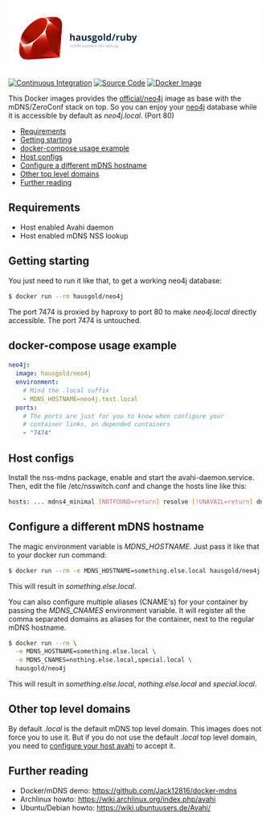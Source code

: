 ![mDNS enabled official/neo4j](https://raw.githubusercontent.com/hausgold/docker-neo4j/master/docs/assets/project.png)

[![Continuous Integration](https://github.com/hausgold/docker-neo4j/actions/workflows/package.yml/badge.svg?branch=master)](https://github.com/hausgold/docker-neo4j/actions/workflows/package.yml)
[![Source Code](https://img.shields.io/badge/source-on%20github-blue.svg)](https://github.com/hausgold/docker-neo4j)
[![Docker Image](https://img.shields.io/badge/image-on%20docker%20hub-blue.svg)](https://hub.docker.com/r/hausgold/neo4j/)

This Docker images provides the [official/neo4j](https://hub.docker.com/_/neo4j/) image as base
with the mDNS/ZeroConf stack on top. So you can enjoy your [neo4j](https://neo4j.com/) database
while it is accessible by default as *neo4j.local*. (Port 80)

- [Requirements](#requirements)
- [Getting starting](#getting-starting)
- [docker-compose usage example](#docker-compose-usage-example)
- [Host configs](#host-configs)
- [Configure a different mDNS hostname](#configure-a-different-mdns-hostname)
- [Other top level domains](#other-top-level-domains)
- [Further reading](#further-reading)

## Requirements

* Host enabled Avahi daemon
* Host enabled mDNS NSS lookup

## Getting starting

You just need to run it like that, to get a working neo4j database:

```bash
$ docker run --rm hausgold/neo4j
```

The port 7474 is proxied by haproxy to port 80 to make *neo4j.local*
directly accessible. The port 7474 is untouched.

## docker-compose usage example

```yaml
neo4j:
  image: hausgold/neo4j
  environment:
    # Mind the .local suffix
    - MDNS_HOSTNAME=neo4j.test.local
  ports:
    # The ports are just for you to know when configure your
    # container links, on depended containers
    - "7474"
```

## Host configs

Install the nss-mdns package, enable and start the avahi-daemon.service. Then,
edit the file /etc/nsswitch.conf and change the hosts line like this:

```bash
hosts: ... mdns4_minimal [NOTFOUND=return] resolve [!UNAVAIL=return] dns ...
```

## Configure a different mDNS hostname

The magic environment variable is *MDNS_HOSTNAME*. Just pass it like that to
your docker run command:

```bash
$ docker run --rm -e MDNS_HOSTNAME=something.else.local hausgold/neo4j
```

This will result in *something.else.local*.

You can also configure multiple aliases (CNAME's) for your container by
passing the *MDNS_CNAMES* environment variable. It will register all the comma
separated domains as aliases for the container, next to the regular mDNS
hostname.

```bash
$ docker run --rm \
  -e MDNS_HOSTNAME=something.else.local \
  -e MDNS_CNAMES=nothing.else.local,special.local \
  hausgold/neo4j
```

This will result in *something.else.local*, *nothing.else.local* and
*special.local*.

## Other top level domains

By default *.local* is the default mDNS top level domain. This images does not
force you to use it. But if you do not use the default *.local* top level
domain, you need to [configure your host avahi][custom_mdns] to accept it.

## Further reading

* Docker/mDNS demo: https://github.com/Jack12816/docker-mdns
* Archlinux howto: https://wiki.archlinux.org/index.php/avahi
* Ubuntu/Debian howto: https://wiki.ubuntuusers.de/Avahi/

[custom_mdns]: https://wiki.archlinux.org/index.php/avahi#Configuring_mDNS_for_custom_TLD
